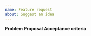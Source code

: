 ```yaml
---
name: Feature request
about: Suggest an idea
---
```

**Problem**
**Proposal**
**Acceptance criteria**
